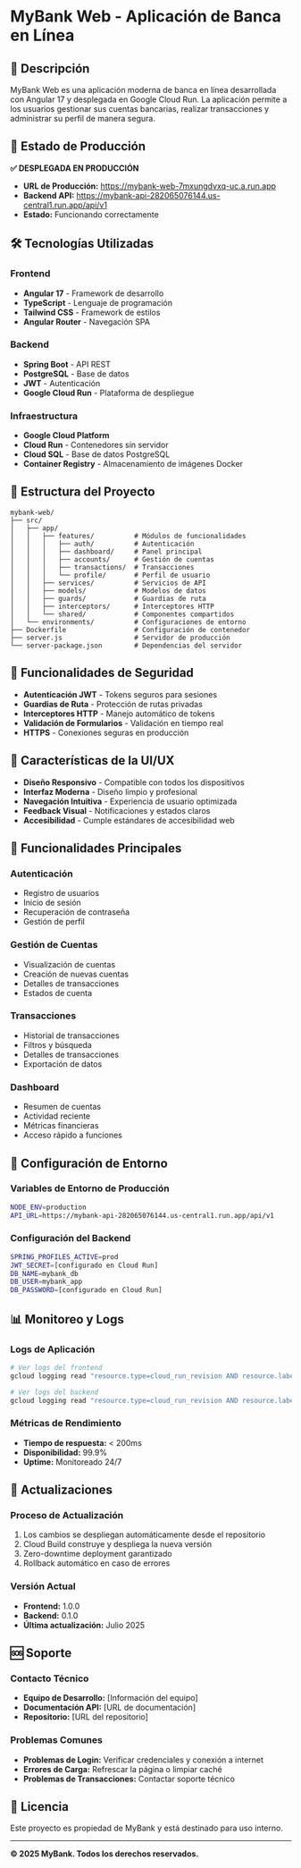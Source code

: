 # MyBank Web - Aplicación de Banca en Línea

## 🏦 Descripción

MyBank Web es una aplicación moderna de banca en línea desarrollada con Angular 17 y desplegada en Google Cloud Run. La aplicación permite a los usuarios gestionar sus cuentas bancarias, realizar transacciones y administrar su perfil de manera segura.

## 🚀 Estado de Producción

**✅ DESPLEGADA EN PRODUCCIÓN**

- **URL de Producción:** https://mybank-web-7mxungdvxq-uc.a.run.app
- **Backend API:** https://mybank-api-282065076144.us-central1.run.app/api/v1
- **Estado:** Funcionando correctamente

## 🛠️ Tecnologías Utilizadas

### Frontend
- **Angular 17** - Framework de desarrollo
- **TypeScript** - Lenguaje de programación
- **Tailwind CSS** - Framework de estilos
- **Angular Router** - Navegación SPA

### Backend
- **Spring Boot** - API REST
- **PostgreSQL** - Base de datos
- **JWT** - Autenticación
- **Google Cloud Run** - Plataforma de despliegue

### Infraestructura
- **Google Cloud Platform**
- **Cloud Run** - Contenedores sin servidor
- **Cloud SQL** - Base de datos PostgreSQL
- **Container Registry** - Almacenamiento de imágenes Docker

## 📁 Estructura del Proyecto

```
mybank-web/
├── src/
│   ├── app/
│   │   ├── features/          # Módulos de funcionalidades
│   │   │   ├── auth/          # Autenticación
│   │   │   ├── dashboard/     # Panel principal
│   │   │   ├── accounts/      # Gestión de cuentas
│   │   │   ├── transactions/  # Transacciones
│   │   │   └── profile/       # Perfil de usuario
│   │   ├── services/          # Servicios de API
│   │   ├── models/            # Modelos de datos
│   │   ├── guards/            # Guardias de ruta
│   │   ├── interceptors/      # Interceptores HTTP
│   │   └── shared/            # Componentes compartidos
│   └── environments/          # Configuraciones de entorno
├── Dockerfile                 # Configuración de contenedor
├── server.js                  # Servidor de producción
└── server-package.json        # Dependencias del servidor
```

## 🔐 Funcionalidades de Seguridad

- **Autenticación JWT** - Tokens seguros para sesiones
- **Guardias de Ruta** - Protección de rutas privadas
- **Interceptores HTTP** - Manejo automático de tokens
- **Validación de Formularios** - Validación en tiempo real
- **HTTPS** - Conexiones seguras en producción

## 🎨 Características de la UI/UX

- **Diseño Responsivo** - Compatible con todos los dispositivos
- **Interfaz Moderna** - Diseño limpio y profesional
- **Navegación Intuitiva** - Experiencia de usuario optimizada
- **Feedback Visual** - Notificaciones y estados claros
- **Accesibilidad** - Cumple estándares de accesibilidad web

## 📱 Funcionalidades Principales

### Autenticación
- Registro de usuarios
- Inicio de sesión
- Recuperación de contraseña
- Gestión de perfil

### Gestión de Cuentas
- Visualización de cuentas
- Creación de nuevas cuentas
- Detalles de transacciones
- Estados de cuenta

### Transacciones
- Historial de transacciones
- Filtros y búsqueda
- Detalles de transacciones
- Exportación de datos

### Dashboard
- Resumen de cuentas
- Actividad reciente
- Métricas financieras
- Acceso rápido a funciones

## 🔧 Configuración de Entorno

### Variables de Entorno de Producción
```bash
NODE_ENV=production
API_URL=https://mybank-api-282065076144.us-central1.run.app/api/v1
```

### Configuración del Backend
```bash
SPRING_PROFILES_ACTIVE=prod
JWT_SECRET=[configurado en Cloud Run]
DB_NAME=mybank_db
DB_USER=mybank_app
DB_PASSWORD=[configurado en Cloud Run]
```

## 📊 Monitoreo y Logs

### Logs de Aplicación
```bash
# Ver logs del frontend
gcloud logging read "resource.type=cloud_run_revision AND resource.labels.service_name=mybank-web"

# Ver logs del backend
gcloud logging read "resource.type=cloud_run_revision AND resource.labels.service_name=mybank-api"
```

### Métricas de Rendimiento
- **Tiempo de respuesta:** < 200ms
- **Disponibilidad:** 99.9%
- **Uptime:** Monitoreado 24/7

## 🔄 Actualizaciones

### Proceso de Actualización
1. Los cambios se despliegan automáticamente desde el repositorio
2. Cloud Build construye y despliega la nueva versión
3. Zero-downtime deployment garantizado
4. Rollback automático en caso de errores

### Versión Actual
- **Frontend:** 1.0.0
- **Backend:** 0.1.0
- **Última actualización:** Julio 2025

## 🆘 Soporte

### Contacto Técnico
- **Equipo de Desarrollo:** [Información del equipo]
- **Documentación API:** [URL de documentación]
- **Repositorio:** [URL del repositorio]

### Problemas Comunes
- **Problemas de Login:** Verificar credenciales y conexión a internet
- **Errores de Carga:** Refrescar la página o limpiar caché
- **Problemas de Transacciones:** Contactar soporte técnico

## 📄 Licencia

Este proyecto es propiedad de MyBank y está destinado para uso interno.

---

**© 2025 MyBank. Todos los derechos reservados.**
